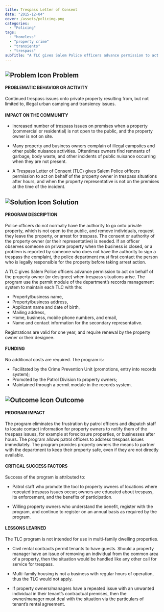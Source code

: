 ```yaml
---
title: Trespass Letter of Consent
date: "2015-12-04"
cover: /assets/policing.png
categories:
  - "Policing"
tags:
  - "homeless"
  - "property crime"
  - "transients"
  - "trespass"
subTitle: "A TLC gives Salem Police officers advance permission to act on behalf of the property owner (or designee) when trespass situations arise. "
---
```

## ![Problem Icon](https://github.com/google/material-design-icons/raw/master/alert/1x_web/ic_error_outline_black_48dp.png "Problem") Problem

#### PROBLEMATIC BEHAVIOR OR ACTIVITY

Continued trespass issues onto private property resulting from, but not limited to, illegal urban camping and transiency issues.

#### IMPACT ON THE COMMUNITY

* Increased number of trespass issues on premises when a property (commercial or residential) is not open to the public, and the property owner is not on site.

* Many property and business owners complain of illegal campsites and other public nuisance activities. Oftentimes owners find remnants of garbage, body waste, and other incidents of public nuisance occurring when they are not present.

* A Trespass Letter of Consent (TLC) gives Salem Police officers permission to act on behalf of the property owner in trespass situations after hours, and when the property representative is not on the premises at the time of the incident.

## ![Solution Icon](https://github.com/google/material-design-icons/raw/master/action/1x_web/ic_lightbulb_outline_black_48dp.png "Solution") Solution

#### PROGRAM DESCRIPTION

Police officers do not normally have the authority to go onto private property, which is not open to the public, and remove individuals, request they leave the property, or arrest for trespass. The consent or authority of the property owner (or their representative) is needed. If an officer observes someone on private property when the business is closed, or a problem is reported by someone who does not have the authority to sign a trespass the complaint, the police department must first contact the person who is legally responsible for the property before taking arrest action.

A TLC gives Salem Police officers advance permission to act on behalf of the property owner (or designee) when trespass situations arise. The program use the permit module of the department’s records management system to maintain each TLC with the:

* Property/business name,
* Property/business address,
* Applicant name and date of birth,
* Mailing address,
* Home, business, mobile phone numbers, and email,
* Name and contact information for the secondary representative.

Registrations are valid for one year, and require renewal by the property owner or their designee.

#### FUNDING

No additional costs are required. The program is:

* Facilitated by the Crime Prevention Unit (promotions, entry into records system);
* Promoted by the Patrol Division to property owners;
* Maintained through a permit module in the records system.

## ![Outcome Icon](https://github.com/google/material-design-icons/raw/master/action/1x_web/ic_view_list_black_48dp.png "Outcome") Outcome

#### PROGRAM IMPACT

The program eliminates the frustration by patrol officers and dispatch staff to locate contact information for property owners to notify them of the trespass issues, for example at foreclosure properties, or businesses after hours. The program allows patrol officers to address trespass issues immediately. The program provides property owners the means to partner with the department to keep their property safe, even if they are not directly available.

#### CRITICAL SUCCESS FACTORS

Success of the program is attributed to:

* Patrol staff who promote the tool to property owners of locations where repeated trespass issues occur; owners are educated about trespass, its enforcement, and the benefits of participation.

* Willing property owners who understand the benefit, register with the program, and continue to register on an annual basis as required by the program.

#### LESSONS LEARNED

The TLC program is not intended for use in multi-family dwelling properties. 

* Civil rental contracts permit tenants to have guests. Should a property manager have an issue of removing an individual from the common area of a property, then the situation would be handled like any other call for service for trespass.

* Multi-family housing is not a business with regular hours of operation, thus the TLC would not apply.

* If property owners/managers have a repeated issue with an unwanted individual in their tenant’s contractual premises, then the owner/manager must deal with the situation via the particulars of tenant’s rental agreement.
